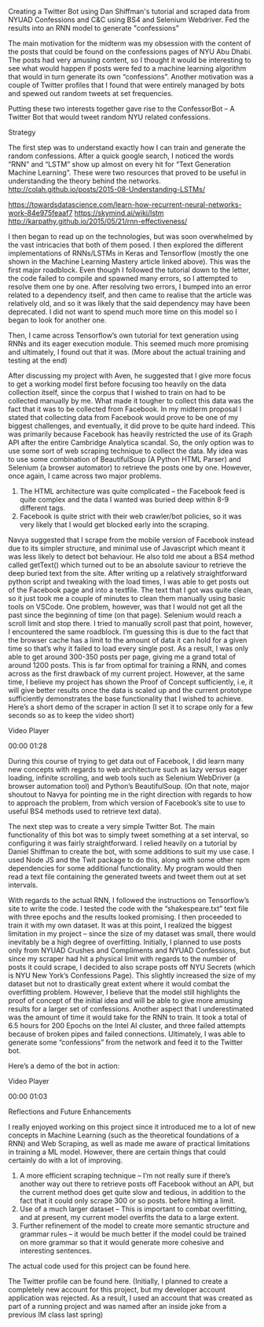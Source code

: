 Creating a Twitter Bot using Dan Shiffman's tutorial and scraped data from NYUAD Confessions and C&C using BS4 and Selenium Webdriver. Fed the results into an RNN model to generate "confessions" 


The main motivation for the midterm was my obsession with the content of the posts that could be found on the confessions pages of NYU Abu Dhabi. The posts had very amusing content, so I thought it would be interesting to see what would happen if posts were fed to a machine learning algorithm that would in turn generate its own “confessions”. 
Another motivation was a couple of Twitter profiles that I found that were entirely managed by bots and spewed out random tweets at set frequencies.

Putting these two interests together gave rise to the ConfessorBot – A Twitter Bot that would tweet random NYU related confessions. 

Strategy

The first step was to understand exactly how I can train and generate the random confessions. After a quick google search, I noticed the words “RNN” and “LSTM” show up almost on every hit for “Text Generation Machine Learning”.  These were two resources that proved to be useful in understanding the theory behind the networks.
http://colah.github.io/posts/2015-08-Understanding-LSTMs/


https://towardsdatascience.com/learn-how-recurrent-neural-networks-work-84e975feaaf7
https://skymind.ai/wiki/lstm
http://karpathy.github.io/2015/05/21/rnn-effectiveness/

I then began to read up on the technologies, but was soon overwhelmed by the vast intricacies that both of them posed. I then explored the different implementations of RNNs/LSTMs in Keras and Tensorflow (mostly the one shown in the Machine Learning Mastery article linked above).
This was the first major roadblock. Even though I followed the tutorial down to the letter, the code failed to compile and spawned many errors, so I attempted to resolve them one by one. After resolving two errors, I bumped into an error related to a dependency itself, and then came to realise that the article was relatively old, and so it was likely that the said dependency may have been deprecated. I did not want to spend much more time on this model so I began to look for another one.

Then, I came across Tensorflow’s own tutorial for text generation using RNNs and its eager execution module. This seemed much more promising and ultimately, I found out that it was. (More about the actual training and testing at the end) 

After discussing my project with Aven, he suggested that I give more focus to get  a working model first before focusing too heavily on the data collection itself, since the corpus that I wished to train on had to be collected manually by me. What made it tougher to collect this data was the fact that it was to be collected from Facebook. In my midterm proposal I stated that collecting data from Facebook would prove to be one of my biggest challenges, and eventually, it did prove to be quite hard indeed. 
This was primarily because Facebook has heavily restricted the use of its Graph API after the entire Cambridge Analytica scandal. So, the only option was to use some sort of web scraping technique to collect the data.
My idea was to use some combination of BeautifulSoup (A Python HTML Parser) and Selenium (a browser automator) to retrieve the posts one by one. However, once again, I came across two major problems.
1. The HTML architecture was quite complicated – the Facebook feed is quite complex and the data I wanted was buried deep within 8-9 different tags.
2. Facebook is quite strict with their web crawler/bot policies, so it was very likely that I would get blocked early into the scraping. 

Navya suggested that I scrape from the mobile version of Facebook instead due to its simpler structure, and minimal use of Javascript which meant it was less likely to detect bot behaviour. He also told me about a BS4 method called getText() which turned out to be an absolute saviour to retrieve the deep buried text from the site. After writing up a relatively straightforward python script and tweaking with the load times, I was able to get posts out of the Facebook page and into a textfile. The text that I got was quite clean, so it just took me a couple of minutes to clean them manually using basic tools on VSCode. 
One problem, however, was that I would not get all the past since the beginning of time (on that page). Selenium would reach a scroll limit and stop there. I tried to manually scroll past that point, however, I encountered the same roadblock. I’m guessing this is due to the fact that the browser cache has a limit to the amount of data it can hold for a given time so that’s why it failed to load every single post. As a result,  I was only able to get around 300-350 posts per page, giving me a grand total of around 1200 posts. This is far from optimal for training a RNN, and comes across as the first drawback of my current project. However, at the same time, I believe my project has shown the Proof of Concept sufficiently, i.e, it will give better results once the data is scaled up and the current prototype sufficiently demonstrates the base functionality that I wished to achieve. 
Here’s a short demo of the scraper in action (I set it to scrape only for a few seconds so as to keep the video short)

Video Player

00:00
01:28


During this course of trying to get data out of Facebook, I did learn many new concepts with regards to web architecture such as lazy versus eager loading, infinite scrolling, and web tools such as Selenium WebDriver (a browser automation tool) and Python’s BeautifulSoup. (On that note, major shoutout to Navya for pointing me in the right direction with regards to how to approach the problem, from which version of Facebook’s site to use to useful BS4 methods used to retrieve text data).

The next step was to create a very simple Twitter Bot. The main functionality of this bot was to simply tweet something at a set interval, so configuring it was fairly straightforward. I relied heavily on a tutorial by Daniel Shiffman to create the bot, with some additions to suit my use case. I used Node JS and the Twit package to do this, along with some other npm dependencies for some additional functionality. My program would then read a text file containing the generated tweets and tweet them out at set intervals. 

With regards to the actual RNN, I followed the instructions on Tensorflow’s site to write the code. I tested the code with the “shakespeare.txt” text file with three epochs and the results looked promising. I then proceeded to train it with my own dataset. It was at this point, I realized the biggest limitation in my project – since the size of my dataset was small, there would inevitably be a high degree of overfitting. Initially, I planned to use posts only from NYUAD Crushes and Compliments and NYUAD Confessions, but since my scraper had hit a physical limit with regards to the number of posts it could scrape, I decided to also scrape posts off NYU Secrets (which is NYU New York’s Confessions Page). This slightly increased the size of my dataset but not to drastically great extent where it would combat the overfitting problem. However, I believe that the model still highlights the proof of concept of the initial idea and will be able to give more amusing results for  a larger set of confessions. 
Another aspect that I underestimated was the amount of time it would take for the RNN to train. It took a total of 6.5 hours for 200 Epochs on the Intel AI cluster, and three failed attempts because of broken pipes and failed connections. Ultimately, I was able to generate some “confessions” from the network and feed it to the Twitter bot.

Here’s a demo of the bot in action:

Video Player

00:00
01:03


Reflections and Future Enhancements

I really enjoyed working on this project since it introduced me to a lot of new concepts in Machine Learning (such as the theoretical foundations of a RNN)  and Web Scraping, as well as made me aware of practical limitations in training a ML model. 
However, there are certain things that could certainly do with a lot of improving.
1) A more efficient scraping technique – I’m not really sure if there’s another way out there to retrieve posts off Facebook without an API, but the current method does get quite slow and tedious, in addition to the fact that it could only scrape 300 or so posts. before hitting a limit.
2) Use of a much larger dataset – This is important to combat overfitting, and at present, my current model overfits the data to a large extent.
3) Further refinement of the model to create more semantic structure and grammar rules – it would be much better if the model could be trained on more grammar so that it would generate more cohesive and interesting sentences. 

The actual code used for this project can be found here.

The Twitter profile can be found here.
(Initially, I planned to create a completely new account for this project, but my developer account application was rejected. As a result, I used an account that was created as part of a running project and was named after an inside joke from a previous IM class last spring)
